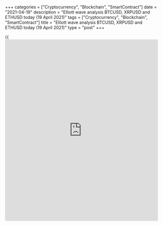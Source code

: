 +++
categories = ["Cryptocurrency", "Blockchain", "SmartContract"]
date = "2021-04-19"
description = "Elliott wave analysis BTCUSD, XRPUSD and ETHUSD today (19 April 2021)"
tags = ["Cryptocurrency", "Blockchain", "SmartContract"]
title = "Elliott wave analysis BTCUSD, XRPUSD and ETHUSD today (19 April 2021)"
type = "post"
+++

{{<iframe id="large-banner" src="https://www.bounty.group/#slide=18.0" width="100%" height="600" scrolling="no" style="border: 0px solid rgb(216, 221, 230); border-radius: 3px;">}}

2021-04-19

2021-04-19

Short-term forecast for BTCUSD, XRPUSD and ETHUSD 19.04.2021Roman Onegin

I welcome my readers!

I have prepared a short-term cryptocurrency forecast based on Elliott
wave analysis of Bitcoin, Ripple, and Ethereum. I offer entry signals to
trade each cryptocurrency.

Bitcoin and Ethereum started forming double zigzags; Ripple is forming a
standard zigzag (A)-(B)-(C).

The article covers the following subjects:

## Elliott wave Bitcoin analysis

The BTCUSD market must have completed the impulse wave (A). Its final
leg is an ending diagonal. There is forming the initial part of the
bearish double zigzag. The first sub-wave W may have finished as a
triple zigzag [W]-[X]-[Y]-[X]-[Z]. In the near future, there should be
forming the upward linking wave X. The X wave should end at a level of
61200.00, where wave X will be 76.4% of wave W.

### Trading plan for [BTCUSD][1] today:

Buy 57050.50, TP 61200.00

* * *

## Elliott wave Ripple analysis

The price has recently finished rising in the impulse wave [1]. Next,
the market has started forming the bearish simple zigzag (A)-(B)-(C).
The down wave (A) may have finished as a leading diagonal; there is now
forming the upward corrective wave (B). The (B) correction should end at
a level of 1.770, where it will be 76.4% of wave (A). One could enter a
buy position in the current situation.

### Trading plan for [XRPUSD][2] today:

Buy 1.523, TP 1.770

* * *

## Elliott wave Ethereum analysis

The market must have finished the large zigzag. The most recent chart
section displays the upward impulse wave C, which looks complete. There
is now developing the downward double zigzag (W)-(X)-(Y). The first
downward zigzag-shaped wave (W) has completed so far. Over the next few
days, the price could be going up in the linking wave (X) to a level of
2400.00. At this level, wave (X) will be 76.4% of (W).

### Trading plan for [ETHUSD][3] **** today:

Buy 2264.21, TP 2400.00

* * *

P.S. Did you like my article? Share it in social networks: it will be
the best “thank you" :)

Ask me questions and comment below. I’ll be glad to answer your
questions and give necessary explanations.

 **Useful links:**

  * I recommend trying to trade with a reliable broker [here][4]. The system allows you to trade by yourself or copy successful traders from all across the globe.
  * Use my promo-code BLOG for getting deposit bonus 50% on LiteForex platform. Just enter this code in the appropriate field while [depositing][5] your trading account.
  * Telegram chat for traders: <t.me/liteforexengchat>. We are sharing the signals and trading experience
  * Telegram channel with high-quality analytics, Forex reviews, training articles, and other useful things for traders <t.me/liteforex>



## Price chart of BTCUSD in real time mode

The content of this article reflects the author’s opinion and does not
necessarily reflect the official position of LiteForex. The material
published on this page is provided for informational purposes only and
should not be considered as the provision of investment advice for the
purposes of Directive 2004/39/EC.

Rate this article:

{{value}}

( {{count}} {{title}} )

   1. my.liteforex.com/trading/chart?symbol=BTCUSD
   2. my.liteforex.com/trading/chart?symbol=XRPUSD
   3. my.liteforex.com/trading/chart?symbol=ETHUSD
   4. my.liteforex.com/?category=analysts-opinions&slug=short-term-forecast-for-[BTC](https://www.playgroundfx.com/blog/who-is-the-creator-of-bitcoin/)usd-xrpusd-and-ethusd-19042021&openPopup=%2Fregistration%2Fpopup&utm_source=blog&utm_medium=article&utm_campaign=bonus
   5. my.liteforex.com/deposit/?category=analysts-opinions&slug=short-term-forecast-for-[BTC](https://www.playgroundfx.com/blog/who-is-the-creator-of-bitcoin/)usd-xrpusd-and-ethusd-19042021&promo_code=BLOG&utm_source=blog&utm_medium=article&utm_campaign=bonus